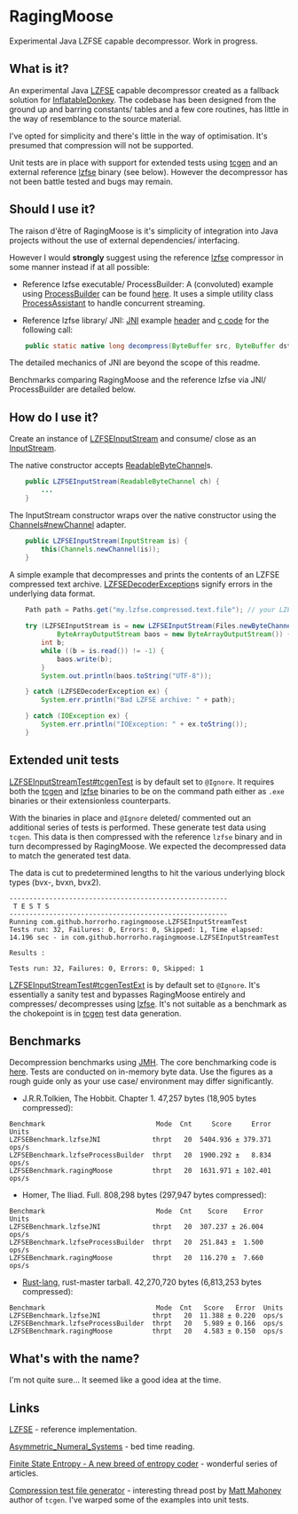 # RagingMoose

Experimental Java LZFSE capable decompressor. Work in progress.


## What is it?

An experimental Java [LZFSE](https://github.com/lzfse/lzfse) capable decompressor created as a fallback solution for [InflatableDonkey](https://github.com/horrorho/InflatableDonkey). The codebase has been designed from the ground up and barring constants/ tables and a few core routines, has little in the way of resemblance to the source material.

I've opted for simplicity and there's little in the way of optimisation. It's presumed that compression will not be supported.

Unit tests are in place with support for extended tests using [tcgen](https://gist.github.com/horrorho/7837e9b83f2aa42d2781374c99fd0ba3) and an external reference [lzfse](https://github.com/lzfse/lzfse) binary (see below). However the decompressor has not been battle tested and bugs may remain.


## Should I use it?

The raison d'être of RagingMoose is it's simplicity of integration into Java projects without the use of external dependencies/ interfacing.

However I would **strongly** suggest using the reference [lzfse](https://github.com/lzfse/lzfse) compressor in some manner instead if at all possible:

- Reference lzfse executable/ ProcessBuilder:
A (convoluted) example using [ProcessBuilder](https://docs.oracle.com/javase/8/docs/api/java/lang/ProcessBuilder.html) can be found [here](https://github.com/horrorho/RagingMoose/blob/master/src/test/java/com/github/horrorho/ragingmoose/LZFSEInputStreamTest.java#L142). It uses a simple utility class [ProcessAssistant](https://github.com/horrorho/RagingMoose/blob/master/src/test/java/com/github/horrorho/ragingmoose/ProcessAssistant.java) to handle concurrent streaming.

- Reference lzfse library/ JNI:
[JNI](https://en.wikipedia.org/wiki/Java_Native_Interface) example [header](https://gist.github.com/horrorho/b5b2f7eadfa1d73560dadbe4a0a92b85) and [c code](https://gist.github.com/horrorho/1f9ab1742355c1edcb339935657bff31) for the following call:

```Java
    public static native long decompress(ByteBuffer src, ByteBuffer dst);
```

The detailed mechanics of JNI are beyond the scope of this readme.

Benchmarks comparing RagingMoose and the reference lzfse via JNI/ ProcessBuilder are detailed below.


## How do I use it?

Create an instance of [LZFSEInputStream](https://github.com/horrorho/RagingMoose/blob/master/src/main/java/com/github/horrorho/ragingmoose/LZFSEInputStream.java) and consume/ close as an [InputStream](https://docs.oracle.com/javase/8/docs/api/java/io/InputStream.html).

The native constructor accepts [ReadableByteChannel](https://docs.oracle.com/javase/8/docs/api/java/nio/channels/ReadableByteChannel.html)s.

```Java
    public LZFSEInputStream(ReadableByteChannel ch) {
        ...
    }
```


The InputStream constructor wraps over the native constructor using the [Channels#newChannel](https://docs.oracle.com/javase/8/docs/api/java/nio/channels/Channels.html#newChannel-java.io.InputStream-) adapter. 

```Java
    public LZFSEInputStream(InputStream is) {
        this(Channels.newChannel(is));
    }
```


A simple example that decompresses and prints the contents of an LZFSE compressed text archive. [LZFSEDecoderException](https://github.com/horrorho/RagingMoose/blob/master/src/main/java/com/github/horrorho/ragingmoose/LZFSEDecoderException.java)s signify errors in the underlying data format.

```Java
    Path path = Paths.get("my.lzfse.compressed.text.file"); // your LZFSE compressed text file here
    
    try (LZFSEInputStream is = new LZFSEInputStream(Files.newByteChannel(path));
            ByteArrayOutputStream baos = new ByteArrayOutputStream()) {
        int b;
        while ((b = is.read()) != -1) {
            baos.write(b);
        }
        System.out.println(baos.toString("UTF-8"));

    } catch (LZFSEDecoderException ex) {
        System.err.println("Bad LZFSE archive: " + path);

    } catch (IOException ex) {
        System.err.println("IOException: " + ex.toString());
    }
```


## Extended unit tests
[LZFSEInputStreamTest#tcgenTest](https://github.com/horrorho/RagingMoose/blob/master/src/test/java/com/github/horrorho/ragingmoose/LZFSEInputStreamTest.java#L107) is by default set to `@Ignore`. It requires both the [tcgen](https://gist.github.com/horrorho/7837e9b83f2aa42d2781374c99fd0ba3) and [lzfse](https://github.com/lzfse/lzfse) binaries to be on the command path either as `.exe` binaries or their extensionless counterparts.

With the binaries in place and `@Ignore` deleted/ commented out an additional series of tests is performed. These generate test data using `tcgen`. This data is then compressed with the reference `lzfse` binary and in turn decompressed by RagingMoose. We expected the decompressed data to match the generated test data.

The data is cut to predetermined lengths to hit the various underlying block types (bvx-, bvxn, bvx2).

```
-------------------------------------------------------
 T E S T S
-------------------------------------------------------
Running com.github.horrorho.ragingmoose.LZFSEInputStreamTest
Tests run: 32, Failures: 0, Errors: 0, Skipped: 1, Time elapsed: 14.196 sec - in com.github.horrorho.ragingmoose.LZFSEInputStreamTest

Results :

Tests run: 32, Failures: 0, Errors: 0, Skipped: 1
```

[LZFSEInputStreamTest#tcgenTestExt](https://github.com/horrorho/RagingMoose/blob/master/src/test/java/com/github/horrorho/ragingmoose/LZFSEInputStreamTest.java#L143) is by default set to `@Ignore`. It's essentially a sanity test and bypasses RagingMoose entirely and compresses/ decompresses using [lzfse](https://github.com/lzfse/lzfse). It's not suitable as a benchmark as the chokepoint is in [tcgen](https://gist.github.com/horrorho/7837e9b83f2aa42d2781374c99fd0ba3) test data generation.

## Benchmarks
Decompression benchmarks using [JMH](http://openjdk.java.net/projects/code-tools/jmh/). The core benchmarking code is [here](https://gist.github.com/horrorho/56eb417ac415c3aa0893849713d54750). Tests are conducted on in-memory byte data. Use the figures as a rough guide only as your use case/ environment may differ significantly.

- J.R.R.Tolkien, The Hobbit. Chapter 1. 47,257 bytes (18,905 bytes compressed):

```
Benchmark                            Mode  Cnt     Score     Error  Units
LZFSEBenchmark.lzfseJNI             thrpt   20  5404.936 ± 379.371  ops/s
LZFSEBenchmark.lzfseProcessBuilder  thrpt   20  1900.292 ±   8.834  ops/s
LZFSEBenchmark.ragingMoose          thrpt   20  1631.971 ± 102.401  ops/s
```

 - Homer, The Iliad. Full. 808,298 bytes (297,947 bytes compressed):

```
Benchmark                            Mode  Cnt    Score    Error  Units
LZFSEBenchmark.lzfseJNI             thrpt   20  307.237 ± 26.004  ops/s
LZFSEBenchmark.lzfseProcessBuilder  thrpt   20  251.843 ±  1.500  ops/s
LZFSEBenchmark.ragingMoose          thrpt   20  116.270 ±  7.660  ops/s
```

- [Rust-lang](https://github.com/rust-lang/rust), rust-master tarball. 42,270,720 bytes (6,813,253 bytes compressed):

```
Benchmark                            Mode  Cnt   Score   Error  Units
LZFSEBenchmark.lzfseJNI             thrpt   20  11.388 ± 0.220  ops/s
LZFSEBenchmark.lzfseProcessBuilder  thrpt   20   5.989 ± 0.166  ops/s
LZFSEBenchmark.ragingMoose          thrpt   20   4.583 ± 0.150  ops/s
```

## What's with the name?

I'm not quite sure... It seemed like a good idea at the time.


## Links
[LZFSE](https://github.com/lzfse/lzfse) - reference implementation.

[Asymmetric_Numeral_Systems](https://en.wikipedia.org/wiki/Asymmetric_Numeral_Systems) - bed time reading.

[Finite State Entropy - A new breed of entropy coder](http://fastcompression.blogspot.co.uk/2013/12/finite-state-entropy-new-breed-of.html) - wonderful series of articles.

[Compression test file generator](https://encode.ru/threads/1306-Compression-test-file-generator) - interesting thread post by [Matt Mahoney](http://mattmahoney.net/) author of `tcgen`. I've warped some of the examples into unit tests.
